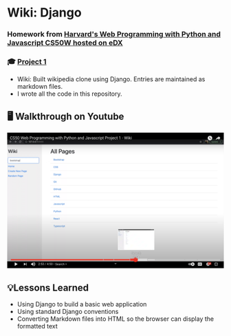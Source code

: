 # Wiki: Django
### Homework from [Harvard's Web Programming with Python and Javascript CS50W hosted on eDX](https://www.edx.org/course/cs50s-web-programming-with-python-and-javascript)
### 🎓 [Project 1](https://cs50.harvard.edu/web/2020/projects/1/wiki/)
- Wiki: Built wikipedia clone using Django. Entries are maintained as markdown files.
- I wrote all the code in this repository.

## 🖥 Walkthrough on Youtube
[![Wiki Demo](youtube-thumbnail.png)](https://youtu.be/E98rBnBKbkE)

## 💡Lessons Learned
- Using Django to build a basic web application
- Using standard Django conventions
- Converting Markdown files into HTML so the browser can display the formatted text
